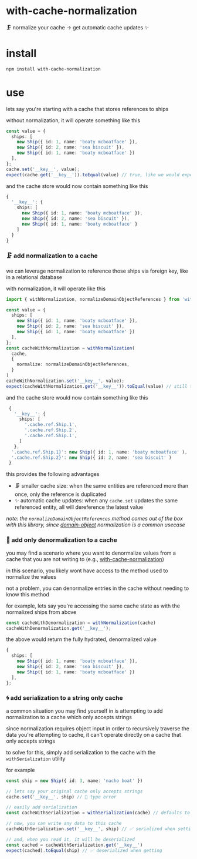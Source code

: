 # with-cache-normalization

🗜️ normalize your cache -> get automatic cache updates ✨

# install

```sh
npm install with-cache-normalization
```

# use

lets say you're starting with a cache that stores references to ships

without normalization, it will operate something like this
```ts
const value = {
  ships: [
    new Ship({ id: 1, name: 'boaty mcboatface' }),
    new Ship({ id: 2, name: 'sea biscuit' }),
    new Ship({ id: 1, name: 'boaty mcboatface' })
  ],
};
cache.set('__key__', value);
expect(cache.get('__key__')).toEqual(value) // true, like we would expect
```

and the cache store would now contain something like this
```ts
{
  '__key__': {
    ships: [
      new Ship({ id: 1, name: 'boaty mcboatface' }),
      new Ship({ id: 2, name: 'sea biscuit' }),
      new Ship({ id: 1, name: 'boaty mcboatface' }
    ]
  }
}
```


### 🗜️ add normalization to a cache

we can leverage normalization to reference those ships via foreign key, like in a relational database

with normalization, it will operate like this
```ts
import { withNormalization, normalizeDomainObjectReferences } from 'with-cache-normalization';

const value = {
  ships: [
    new Ship({ id: 1, name: 'boaty mcboatface' }),
    new Ship({ id: 2, name: 'sea biscuit' }),
    new Ship({ id: 1, name: 'boaty mcboatface' })
  ],
};
const cacheWithNormalization = withNormalization(
  cache,
  {
    normalize: normalizeDomainObjectReferences,
  }
)
cacheWithNormalization.set('__key__', value);
expect(cacheWithNormalization.get('__key__')).toEqual(value) // still true, as the .get automatically denormalizes the results
```

and the cache store would now contain something like this
```ts
 {
   '__key__': {
     ships: [
       '.cache.ref.Ship.1',
       '.cache.ref.Ship.2',
       '.cache.ref.Ship.1',
     ]
   },
  '.cache.ref.Ship.1}': new Ship({ id: 1, name: 'boaty mcboatface' ),
  '.cache.ref.Ship.2}': new Ship({ id: 2, name: 'sea biscuit' )
 }
```


this provides the following advantages
- 🗜️ smaller cache size: when the same entities are referenced more than once, only the reference is duplicated
- ✨ automatic cache updates: when any `cache.set` updates the same referenced entity, all will dereference the latest value

*note: the `normalizeDomainObjectReferences` method comes out of the box with this library, since [domain-object](https://github.com/ehmpathy/domain-objects) normalization is a common usecase*


### 🎈 add only denormalization to a cache

you may find a scenario where you want to denormalize values from a cache that you are not writing to (e.g., [with-cache-normalization](https://github.com/ehmpathy/with-cache-normalization))

in this scenario, you likely wont have access to the method used to normalize the values

not a problem, you can denormalize entries in the cache without needing to know this method

for example, lets say you're accessing the same cache state as with the normalized ships from above
```ts
const cacheWithDenormalization = withNormalization(cache)
cacheWithDenormalization.get('__key__');
```

the above would return the fully hydrated, denormalized value
```ts
{
  ships: [
    new Ship({ id: 1, name: 'boaty mcboatface' }),
    new Ship({ id: 2, name: 'sea biscuit' }),
    new Ship({ id: 1, name: 'boaty mcboatface' })
  ],
};
```

### 🌀 add serialization to a string only cache

a common situation you may find yourself in is attempting to add normalization to a cache which only accepts strings

since normalization requires object input in order to recursively traverse the data you're attempting to cache, it can't operate directly on a cache that only accepts strings

to solve for this, simply add serialization to the cache with the `withSerialization` utility

for example
```ts
const ship = new Ship({ id: 3, name: 'nacho boat' })

// lets say your original cache only accepts strings
cache.set('__key__', ship) // 🚫 type error

// easily add serialization
const cacheWithSerialization = withSerialization(cache) // defaults to JSON.stringify + JSON.parse

// now, you can write any data to this cache
cacheWithSerialization.set('__key__', ship) // ✅ serialized when setting

// and, when you read it, it will be deserialized
const cached = cacheWithSerialization.get('__key__')
expect(cached).toEqual(ship) // ✅ deserialized when getting
```
